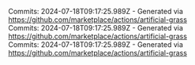 Commits: 2024-07-18T09:17:25.989Z - Generated via https://github.com/marketplace/actions/artificial-grass
<br>
Commits: 2024-07-18T09:17:25.989Z - Generated via https://github.com/marketplace/actions/artificial-grass
<br>
Commits: 2024-07-18T09:17:25.989Z - Generated via https://github.com/marketplace/actions/artificial-grass
<br>
